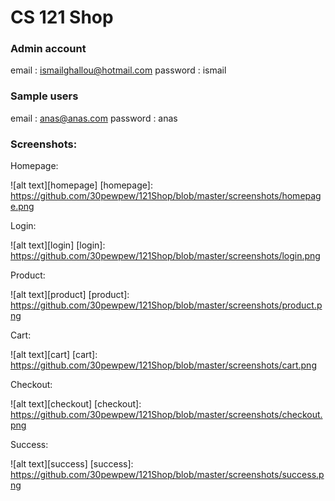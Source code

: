 # CS 121 Shop 

### Admin account

email : ismailghallou@hotmail.com
password : ismail

### Sample users

email : anas@anas.com
password : anas

### Screenshots:

Homepage:

![alt text][homepage]
[homepage]: https://github.com/30pewpew/121Shop/blob/master/screenshots/homepage.png

Login:

![alt text][login]
[login]: https://github.com/30pewpew/121Shop/blob/master/screenshots/login.png

Product:

![alt text][product]
[product]: https://github.com/30pewpew/121Shop/blob/master/screenshots/product.png

Cart:

![alt text][cart]
[cart]: https://github.com/30pewpew/121Shop/blob/master/screenshots/cart.png

Checkout:

![alt text][checkout]
[checkout]: https://github.com/30pewpew/121Shop/blob/master/screenshots/checkout.png

Success:

![alt text][success]
[success]: https://github.com/30pewpew/121Shop/blob/master/screenshots/success.png

